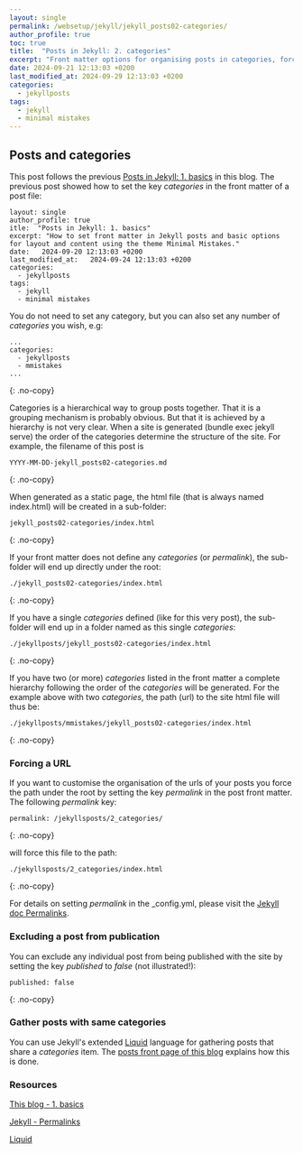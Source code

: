 ```yaml
---
layout: single
permalink: /websetup/jekyll/jekyll_posts02-categories/
author_profile: true
toc: true
title:  "Posts in Jekyll: 2. categories"
excerpt: "Front matter options for organising posts in categories, forcing urls and omitting posts."
date: 2024-09-21 12:13:03 +0200
last_modified_at: 2024-09-29 12:13:03 +0200
categories:
  - jekyllposts
tags:
  - jekyll
  - minimal mistakes
---
```


## Posts and categories

This post follows the previous [Posts in Jekyll: 1. basics][this-blog-1] in this blog. The previous post showed how to set the key _categories_ in the front matter of a post file:

```
layout: single
author_profile: true
itle:  "Posts in Jekyll: 1. basics"
excerpt: "How to set front matter in Jekyll posts and basic options for layout and content using the theme Minimal Mistakes."
date:   2024-09-20 12:13:03 +0200
last_modified_at:   2024-09-24 12:13:03 +0200
categories:
  - jekyllposts
tags:
  - jekyll
  - minimal mistakes
```
You do not need to set any category, but you can also set any number of _categories_ you wish, e.g:

```
...
categories:
  - jekyllposts
  - mmistakes
...
```
{: .no-copy}

Categories is a hierarchical way to group posts together. That it is a grouping mechanism is probably obvious. But that it is achieved by a hierarchy is not very clear. When a site is generated (<span class='terminal'>bundle exec jekyll serve</span>) the order of the categories determine the structure of the site. For example, the filename of this post is
```
YYYY-MM-DD-jekyll_posts02-categories.md
```
{: .no-copy}

When generated as a static page, the html file (that is always named <span class='file'>index.html</span>) will be created in a sub-folder:

```
jekyll_posts02-categories/index.html
```
{: .no-copy}

If your front matter does not define any _categories_ (or _permalink_), the sub-folder will end up directly under the root:

```
./jekyll_posts02-categories/index.html
```
{: .no-copy}

If you have a single _categories_ defined (like for this very post), the sub-folder will end up in a folder named as this single _categories_:

```
./jekyllposts/jekyll_posts02-categories/index.html
```
{: .no-copy}

If you have two (or more) _categories_ listed in the front matter a complete hierarchy following the order of the _categories_ will be generated. For the example above with two _categories_, the path (url) to the site html file will thus be:

```
./jekyllposts/mmistakes/jekyll_posts02-categories/index.html
```
{: .no-copy}

### Forcing a URL

If you want to customise the organisation of the urls of your posts you force the path under the root by setting the key _permalink_ in the post front matter. The following _permalink_ key:

```
permalink: /jekyllsposts/2_categories/
```
{: .no-copy}

will force this file to the path:

```
./jekyllsposts/2_categories/index.html
```
{: .no-copy}

For details on setting _permalink_ in the <span class='file'>\_config.yml</span>, please visit the [Jekyll doc Permalinks][jekyll-permalinks].

### Excluding a post from publication

You can exclude any individual post from being published with the site by setting the key _published_ to _false_ (not illustrated!):

```
published: false
```
{: .no-copy}

### Gather posts with same categories

You can use Jekyll's extended [Liquid][liquid] language for gathering posts that share a _categories_ item. The [posts front page of this blog](/jekyllposts) explains how this is done.

### Resources

[This blog - 1. basics][this-blog-1]

[Jekyll - Permalinks][jekyll-permalinks]

[Liquid][liquid]

[this-blog-1]: /jekyllposts/jekyll_posts01-basics/

[jekyll-permalinks]: https://jekyllrb.com/docs/permalinks/

[liquid]: https://shopify.github.io/liquid/
